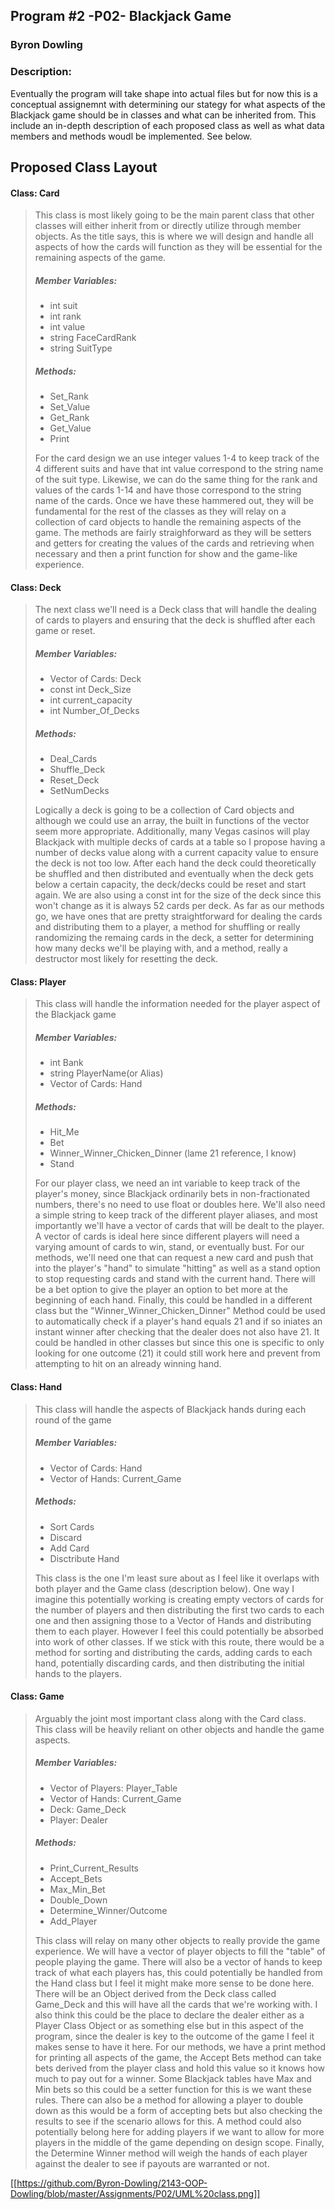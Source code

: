 ## Program #2 -P02- Blackjack Game
### Byron Dowling
### Description:

Eventually the program will take shape into actual files but for now this is a conceptual assignemnt with determining our stategy for what aspects of the Blackjack game should be in classes and what can be inherited from. This include an in-depth description of each proposed class as well as what data members and methods woudl be implemented. See below.

## Proposed Class Layout

#### Class: Card
> This class is most likely going to be the main parent class that other classes will either inherit from or directly utilize through member objects. As the title says, this is where we will design and handle all aspects of how the cards will function as they will be essential for the remaining aspects of the game.
>
> ##### Member Variables:
> - int suit
> - int rank
> - int value
> - string FaceCardRank
> - string SuitType
>
> ##### Methods:
> - Set_Rank
> - Set_Value
> - Get_Rank
> - Get_Value
> - Print
>
>
> For the card design we an use integer values 1-4 to keep track of the 4 different suits and have that int value correspond to the string name of the suit type. Likewise, we can do the same thing for the rank and values of the cards 1-14 and have those correspond to the string name of the cards. Once we have these hammered out, they will be fundamental for the rest of the classes as they will relay on a collection of card objects to handle the remaining aspects of the game. The methods are fairly straighforward as they will be setters and getters for creating the values of the cards and retrieving when necessary and then a print function for show and the game-like experience.


#### Class: Deck
> The next class we'll need is a Deck class that will handle the dealing of cards to players and ensuring that the deck is shuffled after each game or reset.
>
> ##### Member Variables:
> - Vector of Cards: Deck
> - const int Deck_Size 
> - int current_capacity
> - int Number_Of_Decks
>
> ##### Methods:
> - Deal_Cards
> - Shuffle_Deck
> - Reset_Deck
> - SetNumDecks
>
>
> Logically a deck is going to be a collection of Card objects and although we could use an array, the built in functions of the vector seem more appropriate. Additionally, many Vegas casinos will play Blackjack with multiple decks of cards at a table so I propose having a number of decks value along with a current capacity value to ensure the deck is not too low. After each hand the deck could theoretically be shuffled and then distributed and eventually when the deck gets below a certain capacity, the deck/decks could be reset and start again. We are also using a const int for the size of the deck since this won't change as it is always 52 cards per deck. As far as our methods go, we have ones that are pretty straightforward for dealing the cards and distributing them to a player, a method for shuffling or really randomizing the remaing cards in the deck, a setter for determining how many decks we'll be playing with, and a method, really a destructor most likely for resetting the deck.

#### Class: Player
> This class will handle the information needed for the player aspect of the Blackjack game
>
> ##### Member Variables:
> - int Bank
> - string PlayerName(or Alias)
> - Vector of Cards: Hand
>
> ##### Methods: 
> - Hit_Me
> - Bet
> - Winner_Winner_Chicken_Dinner (lame 21 reference, I know)
> - Stand
>
>
> For our player class, we need an int variable to keep track of the player's money, since Blackjack ordinarily bets in non-fractionated numbers, there's no need to use float or doubles here. We'll also need a simple string to keep track of the different player aliases, and most importantly we'll have a vector of cards that will be dealt to the player. A vector of cards is ideal here since different players will need a varying amount of cards to win, stand, or eventually bust. For our methods, we'll need one that can request a new card and push that into the player's "hand" to simulate "hitting" as well as a stand option to stop requesting cards and stand with the current hand. There will be a bet option to give the player an option to bet more at the beginning of each hand. Finally, this could be handled in a different class but the "Winner_Winner_Chicken_Dinner" Method could be used to automatically check if a player's hand equals 21 and if so iniates an instant winner after checking that the dealer does not also have 21. It could be handled in other classes but since this one is specific to only looking for one outcome (21) it could still work here and prevent from attempting to hit on an already winning hand.

#### Class: Hand
> This class will handle the aspects of Blackjack hands during each round of the game
>
> ##### Member Variables:
> - Vector of Cards: Hand
> - Vector of Hands: Current_Game 
>
> ##### Methods:
> - Sort Cards
> - Discard
> - Add Card
> - Disctribute Hand
>
>
> This class is the one I'm least sure about as I feel like it overlaps with both player and the Game class (description below). One way I imagine this potentially working is creating empty vectors of cards for the number of players and then distributing the first two cards to each one and then assigning those to a Vector of Hands and distributing them to each player. However I feel this could potentially be absorbed into work of other classes. If we stick with this route, there would be a method for sorting and distributing the cards, adding cards to each hand, potentially discarding cards, and then distributing the initial hands to the players.

#### Class: Game
> Arguably the joint most important class along with the Card class. This class will be heavily reliant on other objects and handle the game aspects.
>
> ##### Member Variables:
> - Vector of Players: Player_Table
> - Vector of Hands: Current_Game
> - Deck: Game_Deck
> - Player: Dealer
>
> ##### Methods:
> - Print_Current_Results
> - Accept_Bets
> - Max_Min_Bet
> - Double_Down
> - Determine_Winner/Outcome
> - Add_Player
>
>
> This class will relay on many other objects to really provide the game experience. We will have a vector of player objects to fill the "table" of people playing the game. There will also be a vector of hands to keep track of what each players has, this could potentially be handled from the Hand class but I feel it might make more sense to be done here. There will be an Object derived from the Deck class called Game_Deck and this will have all the cards that we're working with. I also think this could be the place to declare the dealer either as a Player Class Object or as something else but in this aspect of the program, since the dealer is key to the outcome of the game I feel it makes sense to have it here. For our methods, we have a print method for printing all aspects of the game, the Accept Bets method can take bets derived from the player class and hold this value so it knows how much to pay out for a winner. Some Blackjack tables have Max and Min bets so this could be a setter function for this is we want these rules. There can also be a method for allowing a player to double down as this would be a form of accepting bets but also checking the results to see if the scenario allows for this. A method could also potentially belong here for adding players if we want to allow for more players in the middle of the game depending on design scope. Finally, the Determine Winner method will weigh the hands of each player against the dealer to see if payouts are warranted or not. 
>
>
>
[[https://github.com/Byron-Dowling/2143-OOP-Dowling/blob/master/Assignments/P02/UML%20class.png]]
